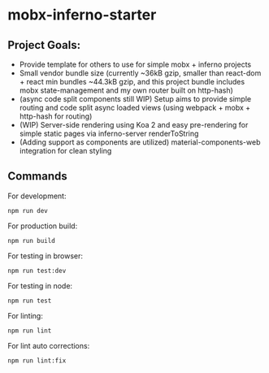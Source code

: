 # mobx-inferno-starter

## Project Goals:
* Provide template for others to use for simple mobx + inferno projects
* Small vendor bundle size (currently ~36kB gzip, smaller than react-dom + react min bundles ~44.3kB gzip, and this project bundle includes mobx state-management and my own router built on http-hash)
* (async code split components still WIP) Setup aims to provide simple routing and code split async loaded views (using webpack + mobx + http-hash for routing)
* (WIP) Server-side rendering using Koa 2 and easy pre-rendering for simple static pages via inferno-server renderToString
* (Adding support as components are utilized) material-components-web integration for clean styling

## Commands
For development:

    npm run dev

For production build:

    npm run build

For testing in browser:

    npm run test:dev

For testing in node:

    npm run test

For linting:

    npm run lint

For lint auto corrections:

    npm run lint:fix
